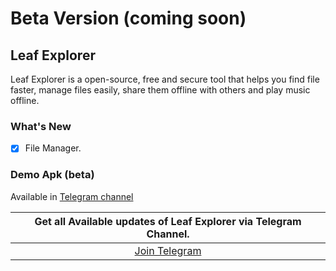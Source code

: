 # Beta Version (coming soon)
## Leaf Explorer
Leaf Explorer is a open-source, free and secure tool that helps you find file faster, manage files easily, share them offline with others and play music offline.

### What's New
- [x] File Manager.

### Demo Apk (beta)
Available in [Telegram channel](https://t.me/Shiv_Shambhu_Github)

|Get all Available updates of Leaf Explorer via Telegram Channel.|
|:---:|
|[Join Telegram](https://t.me/Shiv_Shambhu_Github)|
